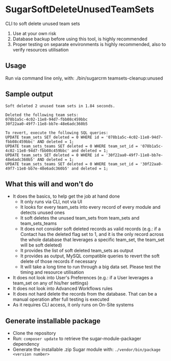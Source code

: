 # SugarSoftDeleteUnusedTeamSets

CLI to soft delete unused team sets

1. Use at your own risk
2. Database backup before using this tool, is highly recommended
3. Proper testing on separate environments is highly recommended, also to verify resources utilisation

## Usage
Run via command line only, with: ./bin/sugarcrm teamsets-cleanup:unused

## Sample output
```
Soft deleted 2 unused team sets in 1.84 seconds.

Deleted the following team sets:
078b1a5c-4c02-11e8-94d7-fbb08c459bbc
30f22aa0-49f7-11e8-bb7e-48e6adc360b5

To revert, execute the following SQL queries:
UPDATE team_sets SET deleted = 0 WHERE id = '078b1a5c-4c02-11e8-94d7-fbb08c459bbc' AND deleted = 1;
UPDATE team_sets_teams SET deleted = 0 WHERE team_set_id = '078b1a5c-4c02-11e8-94d7-fbb08c459bbc' and deleted = 1;
UPDATE team_sets SET deleted = 0 WHERE id = '30f22aa0-49f7-11e8-bb7e-48e6adc360b5' AND deleted = 1;
UPDATE team_sets_teams SET deleted = 0 WHERE team_set_id = '30f22aa0-49f7-11e8-bb7e-48e6adc360b5' and deleted = 1;
```

## What this will and won't do
* It does the basics, to help get the job at hand done
    * It only runs via CLI, not via UI
    * It looks for every team_sets into every record of every module and detects unused ones
    * It soft deletes the unused team_sets from team_sets and team_sets_teams
    * It does not consider soft deleted records as valid records (e.g.: if a Contact has the deleted flag set to 1, and it is the only record across the whole database that leverages a specific team_set, the team_set will be soft deleted)
    * It provides the list of soft deleted team_sets as output
    * It provides as output, MySQL compatible queries to revert the soft delete of those records if necessary
    * It will take a long time to run through a big data set. Please test the timing and resource utilisation
* It does not look into User's Preferences (e.g.: if a User leverages a team_set on any of his/her settings)
* It does not look into Advanced Workflows rules
* It does not hard delete the records from the database. That can be a manual operation after full testing is executed
* As it requires CLI access, it only runs on On-Site systems

## Generate installable package
* Clone the repository
* Run: `composer update` to retrieve the sugar-module-packager dependency
* Generate the installable .zip Sugar module with: `./vendor/bin/package <version number>`
